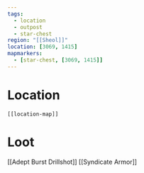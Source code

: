 ```yaml
---
tags:
  - location
  - outpost
  - star-chest
region: "[[Sheol]]"
location: [3069, 1415]
mapmarkers:
  - [star-chest, [3069, 1415]]
---
```

# Location
```meta-bind-embed
[[location-map]]
```
# Loot
[[Adept Burst Drillshot]]
[[Syndicate Armor]]
